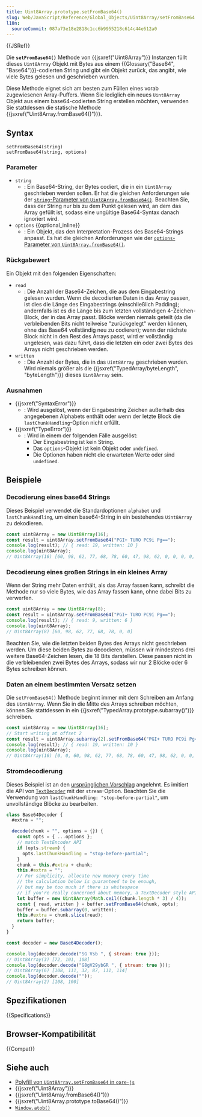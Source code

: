 ```yaml
---
title: Uint8Array.prototype.setFromBase64()
slug: Web/JavaScript/Reference/Global_Objects/Uint8Array/setFromBase64
l10n:
  sourceCommit: 087a73e18e2818c1cc6b9955218c614c44e612a0
---
```


{{JSRef}}

Die **`setFromBase64()`** Methode von {{jsxref("Uint8Array")}} Instanzen füllt dieses `Uint8Array` Objekt mit Bytes aus einem {{Glossary("Base64", "Base64")}}-codierten String und gibt ein Objekt zurück, das angibt, wie viele Bytes gelesen und geschrieben wurden.

Diese Methode eignet sich am besten zum Füllen eines vorab zugewiesenen Array-Puffers. Wenn Sie lediglich ein neues `Uint8Array` Objekt aus einem base64-codierten String erstellen möchten, verwenden Sie stattdessen die statische Methode {{jsxref("Uint8Array.fromBase64()")}}.

## Syntax

```js-nolint
setFromBase64(string)
setFromBase64(string, options)
```

### Parameter

- `string`
  - : Ein Base64-String, der Bytes codiert, die in ein `Uint8Array` geschrieben werden sollen. Er hat die gleichen Anforderungen wie der [`string`-Parameter von `Uint8Array.fromBase64()`](/de/docs/Web/JavaScript/Reference/Global_Objects/Uint8Array/fromBase64#string). Beachten Sie, dass der String nur bis zu dem Punkt gelesen wird, an dem das Array gefüllt ist, sodass eine ungültige Base64-Syntax danach ignoriert wird.
- `options` {{optional_inline}}
  - : Ein Objekt, das den Interpretation-Prozess des Base64-Strings anpasst. Es hat die gleichen Anforderungen wie der [`options`-Parameter von `Uint8Array.fromBase64()`](/de/docs/Web/JavaScript/Reference/Global_Objects/Uint8Array/fromBase64#options).

### Rückgabewert

Ein Objekt mit den folgenden Eigenschaften:

- `read`
  - : Die Anzahl der Base64-Zeichen, die aus dem Eingabestring gelesen wurden. Wenn die decodierten Daten in das Array passen, ist dies die Länge des Eingabestrings (einschließlich Padding); andernfalls ist es die Länge bis zum letzten vollständigen 4-Zeichen-Block, der in das Array passt. Blöcke werden niemals geteilt (da die verbleibenden Bits nicht teilweise "zurückgelegt" werden können, ohne das Base64 vollständig neu zu codieren); wenn der nächste Block nicht in den Rest des Arrays passt, wird er vollständig ungelesen, was dazu führt, dass die letzten ein oder zwei Bytes des Arrays nicht geschrieben werden.
- `written`
  - : Die Anzahl der Bytes, die in das `Uint8Array` geschrieben wurden. Wird niemals größer als die {{jsxref("TypedArray/byteLength", "byteLength")}} dieses `Uint8Array` sein.

### Ausnahmen

- {{jsxref("SyntaxError")}}
  - : Wird ausgelöst, wenn der Eingabestring Zeichen außerhalb des angegebenen Alphabets enthält oder wenn der letzte Block die `lastChunkHandling`-Option nicht erfüllt.
- {{jsxref("TypeError")}}
  - : Wird in einem der folgenden Fälle ausgelöst:
    - Der Eingabestring ist kein String.
    - Das `options`-Objekt ist kein Objekt oder `undefined`.
    - Die Optionen haben nicht die erwarteten Werte oder sind `undefined`.

## Beispiele

### Decodierung eines base64 Strings

Dieses Beispiel verwendet die Standardoptionen `alphabet` und `lastChunkHandling`, um einen base64-String in ein bestehendes `Uint8Array` zu dekodieren.

```js
const uint8Array = new Uint8Array(16);
const result = uint8Array.setFromBase64("PGI+ TURO PC9i Pg==");
console.log(result); // { read: 19, written: 10 }
console.log(uint8Array);
// Uint8Array(16) [60, 98, 62, 77, 68, 78, 60, 47, 98, 62, 0, 0, 0, 0, 0, 0]
```

### Decodierung eines großen Strings in ein kleines Array

Wenn der String mehr Daten enthält, als das Array fassen kann, schreibt die Methode nur so viele Bytes, wie das Array fassen kann, ohne dabei Bits zu verwerfen.

```js
const uint8Array = new Uint8Array(8);
const result = uint8Array.setFromBase64("PGI+ TURO PC9i Pg==");
console.log(result); // { read: 9, written: 6 }
console.log(uint8Array);
// Uint8Array(8) [60, 98, 62, 77, 68, 78, 0, 0]
```

Beachten Sie, wie die letzten beiden Bytes des Arrays nicht geschrieben werden. Um diese beiden Bytes zu decodieren, müssen wir mindestens drei weitere Base64-Zeichen lesen, die 18 Bits darstellen. Diese passen nicht in die verbleibenden zwei Bytes des Arrays, sodass wir nur 2 Blöcke oder 6 Bytes schreiben können.

### Daten an einem bestimmten Versatz setzen

Die `setFromBase64()` Methode beginnt immer mit dem Schreiben am Anfang des `Uint8Array`. Wenn Sie in die Mitte des Arrays schreiben möchten, können Sie stattdessen in ein {{jsxref("TypedArray.prototype.subarray()")}} schreiben.

```js
const uint8Array = new Uint8Array(16);
// Start writing at offset 2
const result = uint8Array.subarray(2).setFromBase64("PGI+ TURO PC9i Pg==");
console.log(result); // { read: 19, written: 10 }
console.log(uint8Array);
// Uint8Array(16) [0, 0, 60, 98, 62, 77, 68, 78, 60, 47, 98, 62, 0, 0, 0, 0]
```

### Stromdecodierung

Dieses Beispiel ist an den [ursprünglichen Vorschlag](https://github.com/tc39/proposal-arraybuffer-base64/blob/main/stream.mjs) angelehnt. Es imitiert die API von [`TextDecoder`](/de/docs/Web/API/TextDecoder) mit der `stream`-Option. Beachten Sie die Verwendung von `lastChunkHandling: "stop-before-partial"`, um unvollständige Blöcke zu bearbeiten.

```js
class Base64Decoder {
  #extra = "";

  decode(chunk = "", options = {}) {
    const opts = { ...options };
    // match TextEncoder API
    if (opts.stream) {
      opts.lastChunkHandling = "stop-before-partial";
    }
    chunk = this.#extra + chunk;
    this.#extra = "";
    // For simplicity, allocate new memory every time
    // the calculation below is guaranteed to be enough,
    // but may be too much if there is whitespace
    // if you're really concerned about memory, a TextDecoder style API is a bad choice
    let buffer = new Uint8Array(Math.ceil((chunk.length * 3) / 4));
    const { read, written } = buffer.setFromBase64(chunk, opts);
    buffer = buffer.subarray(0, written);
    this.#extra = chunk.slice(read);
    return buffer;
  }
}

const decoder = new Base64Decoder();

console.log(decoder.decode("SG Vsb ", { stream: true }));
// Uint8Array(3) [72, 101, 108]
console.log(decoder.decode("G8gV29ybGR ", { stream: true }));
// Uint8Array(6) [108, 111, 32, 87, 111, 114]
console.log(decoder.decode(""));
// Uint8Array(2) [108, 100]
```

## Spezifikationen

{{Specifications}}

## Browser-Kompatibilität

{{Compat}}

## Siehe auch

- [Polyfill von `Uint8Array.setFromBase64` in `core-js`](https://github.com/zloirock/core-js#uint8array-to--from-base64-and-hex)
- {{jsxref("Uint8Array")}}
- {{jsxref("Uint8Array.fromBase64()")}}
- {{jsxref("Uint8Array.prototype.toBase64()")}}
- [`Window.atob()`](/de/docs/Web/API/Window/atob)
